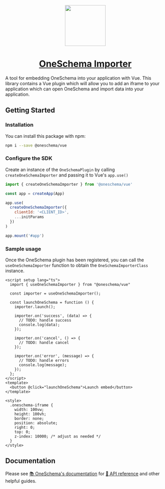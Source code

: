 <p align="center">
  <a href="https://www.oneschema.co/">
    <img src="https://uploads-ssl.webflow.com/62902d243ad8aef519be0d3e/62902d243ad8ae4014be0e97_oneschema-256.png" height="128">
    <h1 align="center">OneSchema Importer</h1>
  </a>
</p>

A tool for embedding OneSchema into your application with Vue. This library contains a Vue plugin which will allow you to add an iframe to your application which can open OneSchema and import data into your application.

## Getting Started

### Installation

You can install this package with npm:

```bash
npm i --save @oneschema/vue
```

### Configure the SDK
Create an instance of the `OneSchemaPlugin` by calling `createOneSchemaImporter` and passing it to Vue's `app.use()`

```javascript
import { createOneSchemaImporter } from '@oneschema/vue'

const app = createApp(App)

app.use(
  createOneSchemaImporter({
    clientId: '<CLIENT_ID>',
    ...initParams
  })
)

app.mount('#app')
```

### Sample usage
Once the OneSchema plugin has been registered, you can call the `useOneSchemaImporter` function to obtain the `OneSchemaImporterClass` instance.

```vue
<script setup lang="ts">
  import { useOneSchemaImporter } from "@oneschema/vue"

  const importer = useOneSchemaImporter();

  const launchOneSchema = function () {
    importer.launch();

    importer.on('success', (data) => {
      // TODO: handle success
      console.log(data);
    });

    importer.on('cancel', () => {
      // TODO: handle cancel
    });

    importer.on('error', (message) => {
      // TODO: handle errors
      console.log(message);
    });
  };
</script>
<template>
  <button @click="launchOneSchema">Launch embed</button>
</template>

<style>
  .oneschema-iframe {
    width: 100vw;
    height: 100vh;
    border: none;
    position: absolute;
    right: 0;
    top: 0;
    z-index: 10000; /* adjust as needed */
  }
</style> 
```

## Documentation

Please see [📚 OneSchema's documentation](https://docs.oneschema.co/) for [📒 API reference](https://docs.oneschema.co/docs/vue#api-reference) and other helpful guides.
